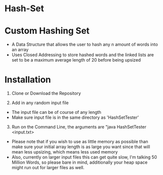 # Hash-Set

# Custom Hashing Set

- A Data Structure that allows the user to hash any n amount of words into an array
- Uses Closed Addressing to store hashed words and the linked lists are set to be a maximum average length of 20 before being upsized

# Installation

1. Clone or Download the Repository

2. Add in any random input file
- The input file can be of course of any length
- Make sure input file is in the same directory as 'HashSetTester'

3. Run on the Command Line, the arguments are "java HashSetTester <input.txt> <Initial Array Length>

- Please note that if you wish to use as little memory as possible than make sure your initial array length is as large you want since that will mean less upsizing, which means less used memory
- Also, currently on larger input files this can get quite slow, I'm talking 50 Million Words, so please bare in mind, additionally your heap space might run out for larger files as well.
